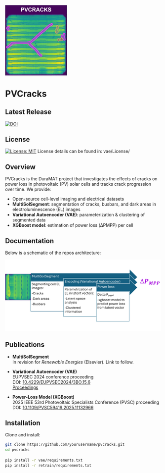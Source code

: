 <img src="docs/pvcracks_logo.png" width="200">

# PVCracks

## Latest Release

[![DOI](https://img.shields.io/badge/DOI-10.11578%2Fdc.20240606.4-blue)](https://doi.org/10.11578/dc.20240606.4)

## License

[![License: MIT](https://img.shields.io/badge/license-MIT-green.svg)](LICENSE)
License details can be found in: 
vae/License/

## Overview

PVCracks is the DuraMAT project that investigates the effects of cracks on power loss in photovoltaic (PV) solar cells and tracks crack progression over time. We provide:

- Open-source cell-level imaging and electrical datasets  
- **MultiSolSegment**: segmentation of cracks, busbars, and dark areas in electroluminescence (EL) images  
- **Variational Autoencoder (VAE)**: parameterization & clustering of segmented data  
- **XGBoost model**: estimation of power loss (ΔPMPP) per cell  

## Documentation

Below is a schematic of the repos architecture:

<img src="docs/pvcracks_sch.png" width="800">

## Publications

- **MultiSolSegment**  
  In revision for *Renewable Energies* (Elsevier). Link to follow.

- **Variational Autoencoder (VAE)**  
  EUPVSEC 2024 conference proceeding  
  DOI: [10.4229/EUPVSEC2024/3BO.15.6](https://doi.org/10.4229/EUPVSEC2024/3BO.15.6)  
  [Proceedings](https://userarea.eupvsec.org/proceedings/EU-PVSEC-2024/3BO.15.6/)

- **Power-Loss Model (XGBoost)**  
  2025 IEEE 53rd Photovoltaic Specialists Conference (PVSC) proceeding
  DOI: [10.1109/PVSC59419.2025.11132966](https://doi.org/10.1109/PVSC59419.2025.11132966)

## Installation

Clone and install:

```bash
git clone https://github.com/yourusername/pvcracks.git
cd pvcracks

pip install -r vae/requirements.txt
pip install -r retrain/requirements.txt